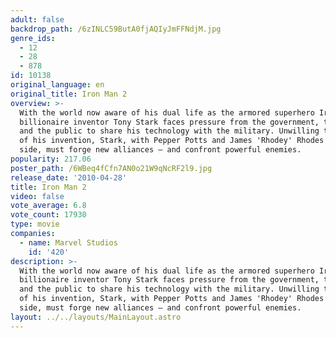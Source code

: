 ```yaml
---
adult: false
backdrop_path: /6zINLC59ButA0fjAQIyJmFFNdjM.jpg
genre_ids:
  - 12
  - 28
  - 878
id: 10138
original_language: en
original_title: Iron Man 2
overview: >-
  With the world now aware of his dual life as the armored superhero Iron Man,
  billionaire inventor Tony Stark faces pressure from the government, the press
  and the public to share his technology with the military. Unwilling to let go
  of his invention, Stark, with Pepper Potts and James 'Rhodey' Rhodes at his
  side, must forge new alliances – and confront powerful enemies.
popularity: 217.06
poster_path: /6WBeq4fCfn7AN0o21W9qNcRF2l9.jpg
release_date: '2010-04-28'
title: Iron Man 2
video: false
vote_average: 6.8
vote_count: 17930
type: movie
companies:
  - name: Marvel Studios
    id: '420'
description: >-
  With the world now aware of his dual life as the armored superhero Iron Man,
  billionaire inventor Tony Stark faces pressure from the government, the press
  and the public to share his technology with the military. Unwilling to let go
  of his invention, Stark, with Pepper Potts and James 'Rhodey' Rhodes at his
  side, must forge new alliances – and confront powerful enemies.
layout: ../../layouts/MainLayout.astro
---
```


